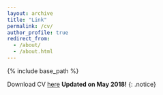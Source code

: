 ```yaml
---
layout: archive
title: "Link"
permalink: /cv/
author_profile: true
redirect_from:
  - /about/
  - /about.html
---
```


{% include base_path %}

Download CV [here](http://Anup-Deshmukh.github.io/files/Anup_Deshmukh_2p.pdf) **Updated on May 2018!** 
{: .notice}
